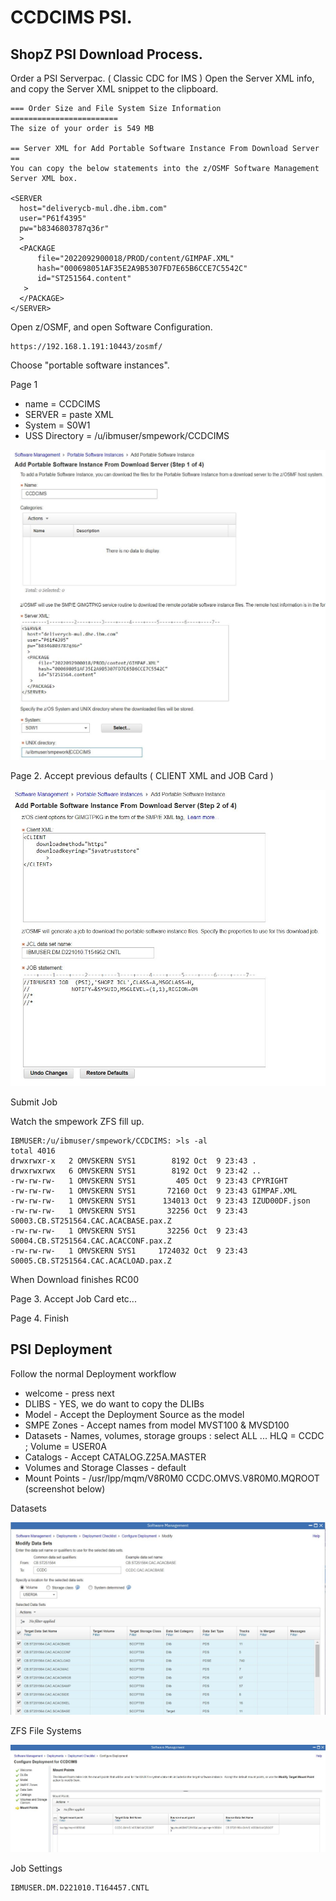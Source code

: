 # CCDCIMS PSI.


## ShopZ PSI Download Process.

Order a PSI Serverpac. ( Classic CDC for IMS )
Open the Server XML info, and copy the Server XML snippet to the clipboard.

```
=== Order Size and File System Size Information ========================
The size of your order is 549 MB                                        
                                                                        
== Server XML for Add Portable Software Instance From Download Server ==
You can copy the below statements into the z/OSMF Software Management   
Server XML box.                                                         
                                                                        
<SERVER                                                                 
  host="deliverycb-mul.dhe.ibm.com"                                     
  user="P61f4395"                                                       
  pw="b8346803787q36r"                                                  
  >                                                                     
  <PACKAGE                                                              
      file="2022092900018/PROD/content/GIMPAF.XML"                      
      hash="000698051AF35E2A9B5307FD7E65B6CCE7C5542C"                   
      id="ST251564.content"                                             
   >                                                                    
  </PACKAGE>                                                            
</SERVER>      
```

Open z/OSMF, and open Software Configuration.

```
https://192.168.1.191:10443/zosmf/ 
```

Choose "portable software instances".

Page 1
* name = CCDCIMS 
* SERVER = paste XML
* System = S0W1
* USS Directory = /u/ibmuser/smpework/CCDCIMS

![ccdc01](images/ccdc01.JPG)

Page 2. Accept previous defaults ( CLIENT XML and JOB Card ) 

![ccdc02](images/ccdc02.JPG)

Submit Job

Watch the smpework ZFS fill up.

```
IBMUSER:/u/ibmuser/smpework/CCDCIMS: >ls -al
total 4016
drwxrwxr-x   2 OMVSKERN SYS1        8192 Oct  9 23:43 .
drwxrwxrwx   6 OMVSKERN SYS1        8192 Oct  9 23:42 ..
-rw-rw-rw-   1 OMVSKERN SYS1         405 Oct  9 23:43 CPYRIGHT
-rw-rw-rw-   1 OMVSKERN SYS1       72160 Oct  9 23:43 GIMPAF.XML
-rw-rw-rw-   1 OMVSKERN SYS1      134013 Oct  9 23:43 IZUD00DF.json
-rw-rw-rw-   1 OMVSKERN SYS1       32256 Oct  9 23:43 S0003.CB.ST251564.CAC.ACACBASE.pax.Z
-rw-rw-rw-   1 OMVSKERN SYS1       32256 Oct  9 23:43 S0004.CB.ST251564.CAC.ACACCONF.pax.Z
-rw-rw-rw-   1 OMVSKERN SYS1     1724032 Oct  9 23:43 S0005.CB.ST251564.CAC.ACACLOAD.pax.Z
```

When Download finishes RC00

Page 3. Accept Job Card etc...

Page 4. Finish

## PSI Deployment

Follow the normal Deployment workflow
  
* welcome - press next
* DLIBS - YES, we do want to copy the DLIBs
* Model - Accept the Deployment Source as the model
* SMPE Zones - Accept names from model MVST100 & MVSD100
* Datasets - Names, volumes, storage groups : select ALL ... HLQ = CCDC ; Volume = USER0A
* Catalogs - Accept CATALOG.Z25A.MASTER
* Volumes and Storage Classes - default
* Mount Points - /usr/lpp/mqm/V8R0M0	CCDC.OMVS.V8R0M0.MQROOT  (screenshot below)

Datasets

![ccdc03](images/ccdc03.JPG) 

ZFS File Systems

![ccdc04](images/ccdc04.JPG)

Job Settings

```
IBMUSER.DM.D221010.T164457.CNTL
```



